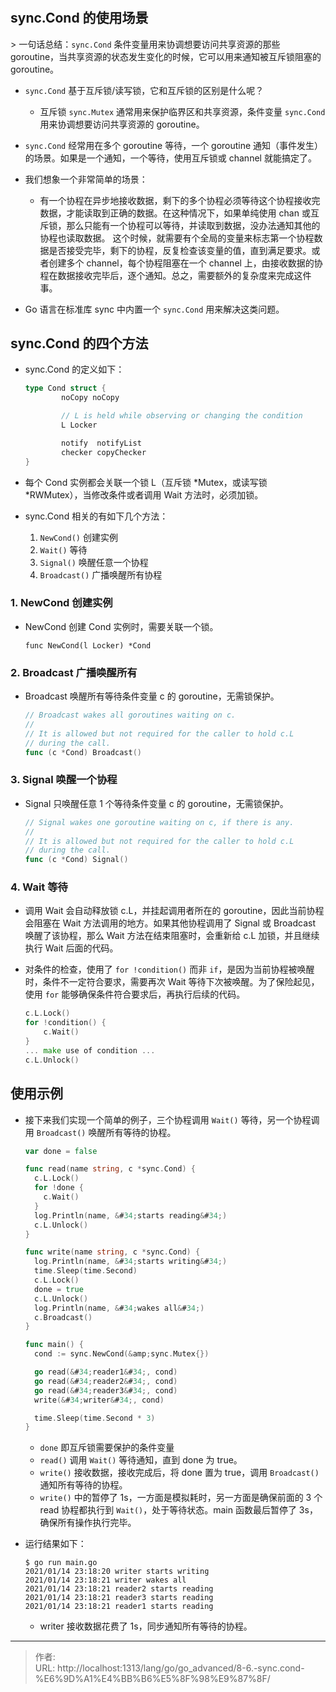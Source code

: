 # 

##  sync.Cond 的使用场景

&gt; 一句话总结：`sync.Cond` 条件变量用来协调想要访问共享资源的那些 goroutine，当共享资源的状态发生变化的时候，它可以用来通知被互斥锁阻塞的 goroutine。

- `sync.Cond` 基于互斥锁/读写锁，它和互斥锁的区别是什么呢？

  - 互斥锁 `sync.Mutex` 通常用来保护临界区和共享资源，条件变量 `sync.Cond` 用来协调想要访问共享资源的 goroutine。

- `sync.Cond` 经常用在多个 goroutine 等待，一个 goroutine 通知（事件发生）的场景。如果是一个通知，一个等待，使用互斥锁或 channel 就能搞定了。

- 我们想象一个非常简单的场景：

  - 有一个协程在异步地接收数据，剩下的多个协程必须等待这个协程接收完数据，才能读取到正确的数据。在这种情况下，如果单纯使用 chan 或互斥锁，那么只能有一个协程可以等待，并读取到数据，没办法通知其他的协程也读取数据。
这个时候，就需要有个全局的变量来标志第一个协程数据是否接受完毕，剩下的协程，反复检查该变量的值，直到满足要求。或者创建多个 channel，每个协程阻塞在一个 channel 上，由接收数据的协程在数据接收完毕后，逐个通知。总之，需要额外的复杂度来完成这件事。

- Go 语言在标准库 sync 中内置一个 `sync.Cond` 用来解决这类问题。

## sync.Cond 的四个方法

- sync.Cond 的定义如下：

  ```go
  type Cond struct {
          noCopy noCopy

          // L is held while observing or changing the condition
          L Locker

          notify  notifyList
          checker copyChecker
  }
  ```

- 每个 Cond 实例都会关联一个锁 L（互斥锁 *Mutex，或读写锁 *RWMutex），当修改条件或者调用 Wait 方法时，必须加锁。

- sync.Cond 相关的有如下几个方法：
  1. `NewCond()`  创建实例
  2. `Wait()` 等待
  3. `Signal()` 唤醒任意一个协程
  4. `Broadcast()` 广播唤醒所有协程

### 1. NewCond 创建实例
- NewCond 创建 Cond 实例时，需要关联一个锁。
  ```
  func NewCond(l Locker) *Cond
  ```


### 2. Broadcast 广播唤醒所有
- Broadcast 唤醒所有等待条件变量 c 的 goroutine，无需锁保护。

  ```go
  // Broadcast wakes all goroutines waiting on c.
  //
  // It is allowed but not required for the caller to hold c.L
  // during the call.
  func (c *Cond) Broadcast()
  ```

### 3. Signal 唤醒一个协程

- Signal 只唤醒任意 1 个等待条件变量 c 的 goroutine，无需锁保护。

  ```go
  // Signal wakes one goroutine waiting on c, if there is any.
  //
  // It is allowed but not required for the caller to hold c.L
  // during the call.
  func (c *Cond) Signal()
  ```

### 4. Wait 等待

- 调用 Wait 会自动释放锁 c.L，并挂起调用者所在的 goroutine，因此当前协程会阻塞在 Wait 方法调用的地方。如果其他协程调用了 Signal 或 Broadcast 唤醒了该协程，那么 Wait 方法在结束阻塞时，会重新给 c.L 加锁，并且继续执行 Wait 后面的代码。

- 对条件的检查，使用了 `for !condition()` 而非 `if`，是因为当前协程被唤醒时，条件不一定符合要求，需要再次 Wait 等待下次被唤醒。为了保险起见，使用 `for` 能够确保条件符合要求后，再执行后续的代码。

  ```go
  c.L.Lock()
  for !condition() {
      c.Wait()
  }
  ... make use of condition ...
  c.L.Unlock()
  ```

## 使用示例

- 接下来我们实现一个简单的例子，三个协程调用 `Wait()` 等待，另一个协程调用 `Broadcast()` 唤醒所有等待的协程。

  ```go
  var done = false
  
  func read(name string, c *sync.Cond) {
    c.L.Lock()
    for !done {
      c.Wait()
    }
    log.Println(name, &#34;starts reading&#34;)
    c.L.Unlock()
  }
  
  func write(name string, c *sync.Cond) {
    log.Println(name, &#34;starts writing&#34;)
    time.Sleep(time.Second)
    c.L.Lock()
    done = true
    c.L.Unlock()
    log.Println(name, &#34;wakes all&#34;)
    c.Broadcast()
  }
  
  func main() {
    cond := sync.NewCond(&amp;sync.Mutex{})
  
    go read(&#34;reader1&#34;, cond)
    go read(&#34;reader2&#34;, cond)
    go read(&#34;reader3&#34;, cond)
    write(&#34;writer&#34;, cond)
  
    time.Sleep(time.Second * 3)
  }
  ```

  - `done` 即互斥锁需要保护的条件变量
  - `read()` 调用 `Wait()` 等待通知，直到 done 为 true。
  - `write()` 接收数据，接收完成后，将 done 置为 true，调用 `Broadcast()` 通知所有等待的协程。
  - `write()` 中的暂停了 1s，一方面是模拟耗时，另一方面是确保前面的 3 个 read 协程都执行到 `Wait()`，处于等待状态。main 函数最后暂停了 3s，确保所有操作执行完毕。

- 运行结果如下：

  ```
  $ go run main.go
  2021/01/14 23:18:20 writer starts writing
  2021/01/14 23:18:21 writer wakes all
  2021/01/14 23:18:21 reader2 starts reading
  2021/01/14 23:18:21 reader3 starts reading
  2021/01/14 23:18:21 reader1 starts reading
  ```

  - writer 接收数据花费了 1s，同步通知所有等待的协程。


---

> 作者:   
> URL: http://localhost:1313/lang/go/go_advanced/8-6.-sync.cond-%E6%9D%A1%E4%BB%B6%E5%8F%98%E9%87%8F/  

